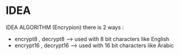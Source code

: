 # IDEA
IDEA ALGORITHM (Encrypion)
there is 2 ways :
* encrypt8 , decrypt8 --> used with 8 bit characters like English
* encrypt16 , decrypt16 --> used with 16 bit characters like Arabic
